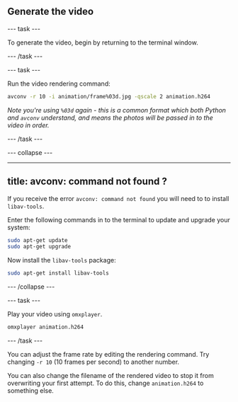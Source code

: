 ## Generate the video

--- task ---

To generate the video, begin by returning to the terminal window.

--- /task ---

--- task ---

Run the video rendering command:

```bash
avconv -r 10 -i animation/frame%03d.jpg -qscale 2 animation.h264
```

*Note you're using `%03d` again - this is a common format which both Python and `avconv` understand, and means the photos will be passed in to the video in order.*

--- /task ---

--- collapse ---

---
title: avconv: command not found ?
---

If you receive the error `avconv: command not found` you will need to to install `libav-tools`.

Enter the following commands in to the terminal to update and upgrade your system:

```bash
sudo apt-get update
sudo apt-get upgrade
```

Now install the `libav-tools` package:

```bash
sudo apt-get install libav-tools
```

--- /collapse ---

--- task ---

Play your video using `omxplayer`.

```bash
omxplayer animation.h264
```

--- /task ---

You can adjust the frame rate by editing the rendering command. Try changing `-r 10` (10 frames per second) to another number.

You can also change the filename of the rendered video to stop it from overwriting your first attempt. To do this, change `animation.h264` to something else.

